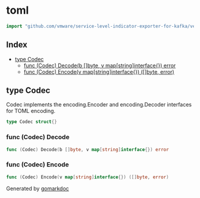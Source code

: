 <!-- Code generated by gomarkdoc. DO NOT EDIT -->

# toml

```go
import "github.com/vmware/service-level-indicator-exporter-for-kafka/vendor/github.com/spf13/viper/internal/encoding/toml"
```

## Index

- [type Codec](<#type-codec>)
  - [func (Codec) Decode(b []byte, v map[string]interface{}) error](<#func-codec-decode>)
  - [func (Codec) Encode(v map[string]interface{}) ([]byte, error)](<#func-codec-encode>)


## type Codec

Codec implements the encoding.Encoder and encoding.Decoder interfaces for TOML encoding.

```go
type Codec struct{}
```

### func \(Codec\) Decode

```go
func (Codec) Decode(b []byte, v map[string]interface{}) error
```

### func \(Codec\) Encode

```go
func (Codec) Encode(v map[string]interface{}) ([]byte, error)
```



Generated by [gomarkdoc](<https://github.com/princjef/gomarkdoc>)
